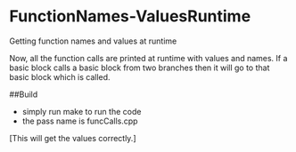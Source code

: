 # FunctionNames-ValuesRuntime
Getting function names and values at runtime

Now, all the function calls are printed at runtime with values and names.
If a basic block calls a basic block from two branches then it will go to that basic block which is called. 

##Build
 - simply run make to run the code
 - the pass name is funcCalls.cpp
 
 
 [This will get the values correctly.]
